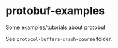 # protobuf-examples
Some examples/tutorials about protobuf

See `protocol-buffers-crash-course` folder.